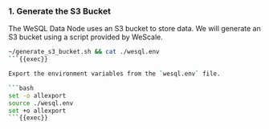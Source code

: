 ### 1. Generate the S3 Bucket

The WeSQL Data Node uses an S3 bucket to store data. We will generate an S3 bucket using a script provided by WeScale.

```bash
~/generate_s3_bucket.sh && cat ./wesql.env
```{{exec}}

Export the environment variables from the `wesql.env` file.

```bash
set -o allexport
source ./wesql.env
set +o allexport
```{{exec}}